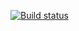 [![Build status](https://ci.appveyor.com/api/projects/status/q9i77ma0sn8uw85u?svg=true)](https://ci.appveyor.com/project/nugmanov87/ahj-3-1)
